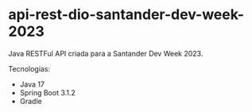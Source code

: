 # api-rest-dio-santander-dev-week-2023

Java RESTFul API criada para a Santander Dev Week 2023.

Tecnologias:
- Java 17
- Spring Boot 3.1.2
- Gradle
